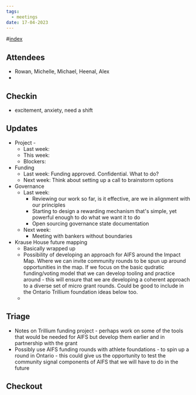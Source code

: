 ```yaml
---
tags:
  - meetings
date: 17-04-2023
---
```

#[index](notes/general-circle/old-gc-meetings/index.md) 
## Attendees
- Rowan, Michelle, Michael, Heenal, Alex
- 

## Checkin
- excitement, anxiety, need a shift

## Updates
- Project - 
	- Last week: 
	- This week:
	- Blockers:
- Funding 
	- Last week: Funding approved. Confidential. What to do?
	- Next week: Think about setting up a call to brainstorm options
- Governance
	- Last week:
		- Reviewing our work so far, is it effective, are we in alignment with our principles
		- Starting to design a rewarding mechanism that's simple, yet powerful enough to do what we want it to do
		- Open sourcing governance state documentation
	- Next week:
		- Meeting with bankers without boundaries
- Krause House future mapping
	- Basically wrapped up
	- Possibility of developing an approach for AIFS around the Impact Map. Where we can invite community rounds to be spun up around opportunities in the map. If we focus on the basic qudratic funding/voting model that we can develop tooling and practice around - this will ensure that we are developing a coherent approach to a diverse set of micro grant rounds. Could be good to include in the Ontario Trillium foundation ideas below too. 
	- 


## Triage
- Notes on Trillium funding project - perhaps work on some of the tools that would be needed for AIFS but develop them earlier and in partnership with the grant 
- Possibly use AIFS funding rounds with athlete foundations - to spin up a round in Ontario - this could give us the opportunity to test the community signal components of AIFS that we will have to do in the future 


## Checkout